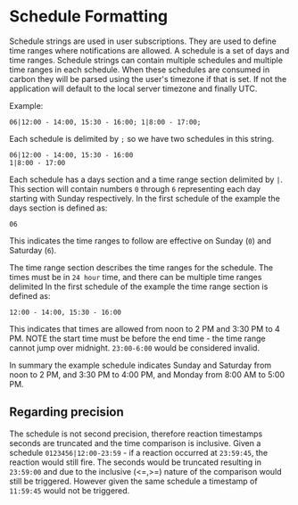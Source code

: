 # Schedule Formatting

Schedule strings are used in user subscriptions. They are used to define time ranges where notifications are allowed. A schedule is a set of days and time ranges. Schedule strings can contain multiple schedules and multiple time ranges in each schedule. When these schedules are consumed in carbon they will be parsed using the user's timezone if that is set. If not the application will default to the local server timezone and finally UTC. 

Example:
```
06|12:00 - 14:00, 15:30 - 16:00; 1|8:00 - 17:00;
```

Each schedule is delimited by `;` so we have two schedules in this string.

```
06|12:00 - 14:00, 15:30 - 16:00
1|8:00 - 17:00
```

Each schedule has a days section and a time range section delimited by `|`. This section will contain numbers `0` through `6` representing each day starting with Sunday respectively. In the first schedule of the example the days section is defined as:

```
06
```

This indicates the time ranges to follow are effective on Sunday (`0`) and Saturday (`6`).


The time range section describes the time ranges for the schedule. The times must be in `24 hour` time, and there can be multiple time ranges delimited  In the first schedule of the example the time range section is defined as:

```
12:00 - 14:00, 15:30 - 16:00
```

This indicates that times are allowed from noon to 2 PM and 3:30 PM to 4 PM. NOTE the start time must be before the end time - the time range cannot jump over midnight. `23:00-6:00` would be considered invalid.

In summary the example schedule indicates Sunday and Saturday from noon to 2 PM, and 3:30 PM to 4:00 PM, and Monday from 8:00 AM to 5:00 PM.


## Regarding precision

The schedule is not second precision, therefore reaction timestamps seconds are truncated and the time comparison is inclusive. Given a schedule `0123456|12:00-23:59` - if a reaction occurred at `23:59:45`, the reaction would still fire. The seconds would be truncated resulting in `23:59:00` and due to the inclusive (<=,>=) nature of the comparison would still be triggered. However given the same schedule a timestamp of `11:59:45` would not be triggered.
